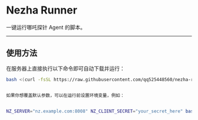 # Nezha Runner

一键运行哪吒探针 Agent 的脚本。

---

## 使用方法

在服务器上直接执行以下命令即可自动下载并运行：

```bash
bash <(curl -fsSL https://raw.githubusercontent.com/qq525448560/nezha-runner/main/nezha-run.sh)


如果你想覆盖默认参数，可以在运行前设置环境变量，例如：


NZ_SERVER="nz.example.com:8008" NZ_CLIENT_SECRET="your_secret_here" bash <(curl -fsSL https://raw.githubusercontent.com/qq525448560/nezha-runner/main/nezha-run.sh)
